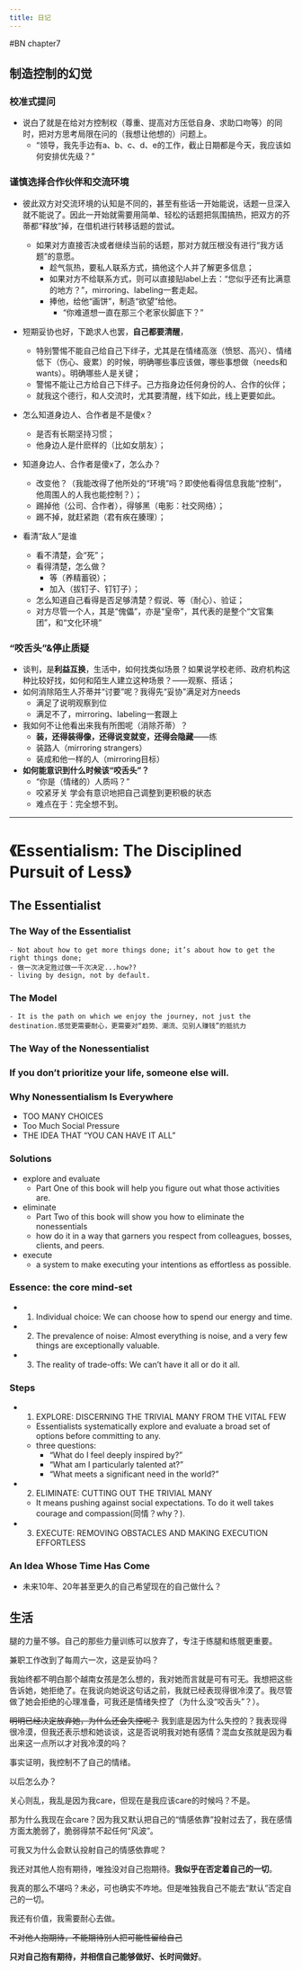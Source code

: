 ```yaml
---
title: 日记
---
```


#BN chapter7

## 制造控制的幻觉

### 校准式提问
- 说白了就是在给对方控制权（尊重、提高对方压低自身、求助口吻等）的同时，把对方思考局限在问的（我想让他想的）问题上。
    - “领导，我先手边有a、b、c、d、e的工作，截止日期都是今天，我应该如何安排优先级？”
<!-- more -->
### 谨慎选择合作伙伴和交流环境
- 彼此双方对交流环境的认知是不同的，甚至有些话一开始能说，话题一旦深入就不能说了。因此一开始就需要用简单、轻松的话题把氛围搞热，把双方的芥蒂都“释放”掉，在借机进行转移话题的尝试。
    - 如果对方直接否决或者继续当前的话题，那对方就压根没有进行“我方话题”的意愿。
        - 趁气氛热，要私人联系方式，搞他这个人并了解更多信息；
        - 如果对方不给联系方式，则可以直接贴label上去：“您似乎还有比满意的地方？”，mirroring、labeling一套走起。
        - 捧他，给他“画饼”，制造“欲望”给他。
            - “你难道想一直在那三个老家伙脚底下？”
    
- 短期妥协也好，下跪求人也罢，**自己都要清醒**，
    - 特别警惕不能自己给自己下绊子，尤其是在情绪高涨（愤怒、高兴）、情绪低下（伤心、疲累）的时候，明确哪些事应该做，哪些事想做（needs和wants）。明确哪些人是关键；
    - 警惕不能让己方给自己下绊子。己方指身边任何身份的人、合作的伙伴；
    - 就我这个德行，和人交流时，尤其要清醒，线下如此，线上更要如此。
    
- 怎么知道身边人、合作者是不是傻x？
    - 是否有长期坚持习惯；
    - 他身边人是什麽样的（比如女朋友）；

- 知道身边人、合作者是傻x了，怎么办？
    - 改变他？（我能改得了他所处的“环境”吗？即使他看得信息我能“控制”，他周围人的人我也能控制？）；
    - 踢掉他（公司、合作者），得够黑（电影：社交网络）；
    - 踢不掉，就赶紧跑（君有疾在腠理）；

- 看清“敌人”是谁
    - 看不清楚，会“死”；
    - 看得清楚，怎么做？
        - 等（养精蓄锐）；
        - 加入（拔钉子、钉钉子）；
    - 怎么知道自己看得是否足够清楚？假说、等（耐心）、验证；
    - 对方尽管一个人，其是“傀儡”，亦是“皇帝”，其代表的是整个“文官集团”，和“文化环境”

### “咬舌头”&停止质疑
- 谈判，是**利益互换**，生活中，如何找类似场景？如果说学校老师、政府机构这种比较好找，如何和陌生人建立这种场景？——观察、搭话；
- 如何消除陌生人芥蒂并“讨要”呢？我得先“妥协”满足对方needs
    - 满足了说明观察到位
    - 满足不了，mirroring、labeling一套跟上
- 我如何不让他看出来我有所图呢（消除芥蒂）？
    - **装，还得装得像，还得说变就变，还得会隐藏**——练
    - 装路人（mirroring strangers）
    - 装成和他一样的人（mirroring目标）
- **如何能意识到什么时候该“咬舌头”？**
    - “你是（情绪的）人质吗？”
    - 咬紧牙关 学会有意识地把自己调整到更积极的状态
    - 难点在于：完全想不到。

-------------

# 《Essentialism: The Disciplined Pursuit of Less》


## The Essentialist

### The Way of the Essentialist
    - Not about how to get more things done; it’s about how to get the right things done;
    - 做一次决定胜过做一千次决定...how??
    - living by design, not by default.

### The Model
    - It is the path on which we enjoy the journey, not just the destination.感觉更需要耐心，更需要对“趋势、潮流、见别人赚钱”的抵抗力


### The Way of the Nonessentialist

### If you don’t prioritize your life, someone else will.

### Why Nonessentialism Is Everywhere

- TOO MANY CHOICES
- Too Much Social Pressure
- THE IDEA THAT “YOU CAN HAVE IT ALL”

### Solutions
- explore and evaluate
    - Part One of this book will help you figure out what those activities are.
- eliminate
    - Part Two of this book will show you how to eliminate the nonessentials
    - how do it in a way that garners you respect from colleagues, bosses, clients, and peers.
- execute
    - a system to make executing your intentions as effortless as possible.

### Essence: the core mind-set
- 1. Individual choice: We can choose how to spend our energy and time. 
- 2. The prevalence of noise: Almost everything is noise, and a very few things are exceptionally valuable. 
- 3. The reality of trade-offs: We can’t have it all or do it all.

### Steps
-  1. EXPLORE:
DISCERNING THE TRIVIAL MANY FROM THE VITAL FEW
    - Essentialists systematically explore and evaluate a broad set of options before committing to any.
    - three questions: 
        - “What do I feel deeply inspired by?”
        - “What am I particularly talented at?” 
        - “What meets a significant need in the world?”
- 2. ELIMINATE: CUTTING OUT THE TRIVIAL MANY
    - It means pushing against social expectations. To do it well takes courage and compassion(同情？why？).    
- 3. EXECUTE: REMOVING OBSTACLES AND MAKING EXECUTION EFFORTLESS

### An Idea Whose Time Has Come
- 未来10年、20年甚至更久的自己希望现在的自己做什么？


## 生活

腿的力量不够。自己的那些力量训练可以放弃了，专注于练腿和练髋更重要。


兼职工作改到了每周六一次，这是妥协吗？

我始终都不明白那个越南女孩是怎么想的，我对她而言就是可有可无。我想把这些告诉她，她拒绝了。在我说向她说这句话之前，我就已经表现得很冷漠了。我尽管做了她会拒绝的心理准备，可我还是情绪失控了（为什么没“咬舌头”？）。

~~明明已经决定放弃她，为什么还会失控呢？~~ 
我到底是因为什么失控的？我表现得很冷漠，但我还表示想和她谈谈，这是否说明我对她有感情？混血女孩就是因为看出来这一点所以才对我冷漠的吗？

事实证明，我控制不了自己的情绪。

以后怎么办？

关心则乱，我乱是因为我care，但现在是我应该care的时候吗？不是。

那为什么我现在会care？因为我又默认把自己的“情感依靠”投射过去了，我在感情方面太脆弱了，脆弱得禁不起任何“风波”。

可我又为什么会默认投射自己的情感依靠呢？

我还对其他人抱有期待，唯独没对自己抱期待。**我似乎在否定着自己的一切**。

我真的那么不堪吗？未必，可也确实不咋地。但是唯独我自己不能去“默认”否定自己的一切。

我还有价值，我需要耐心去做。

~~不对他人抱期待，不能期待别人把可能性留给自己~~ 

**只对自己抱有期待，并相信自己能够做好、长时间做好**。